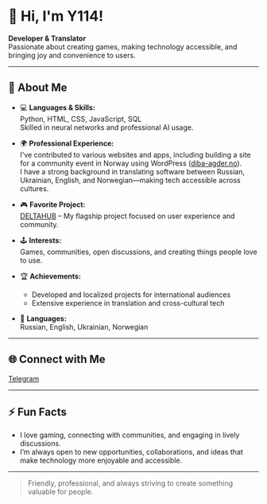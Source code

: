 # 👋 Hi, I'm Y114!

**Developer & Translator**  
Passionate about creating games, making technology accessible, and bringing joy and convenience to users.

---

## 🚀 About Me

- 💻 **Languages & Skills:**  
  Python, HTML, CSS, JavaScript, SQL  
  Skilled in neural networks and professional AI usage.

- 🌍 **Professional Experience:**  
  I've contributed to various websites and apps, including building a site for a community event in Norway using WordPress ([diba-agder.no](https://diba-agder.no)).  
  I have a strong background in translating software between Russian, Ukrainian, English, and Norwegian—making tech accessible across cultures.

- 🎮 **Favorite Project:**  
  [DELTAHUB](https://github.com/y114git/DELTAHUB) – My flagship project focused on user experience and community.

- 🕹️ **Interests:**  
  Games, communities, open discussions, and creating things people love to use.

- 🏆 **Achievements:**  
  - Developed and localized projects for international audiences  
  - Extensive experience in translation and cross-cultural tech

- 💬 **Languages:**  
  Russian, English, Ukrainian, Norwegian

---

## 🌐 Connect with Me

[Telegram](https://t.me/y_maintg)

---

## ⚡ Fun Facts

- I love gaming, connecting with communities, and engaging in lively discussions.
- I’m always open to new opportunities, collaborations, and ideas that make technology more enjoyable and accessible.

---

> Friendly, professional, and always striving to create something valuable for people.
